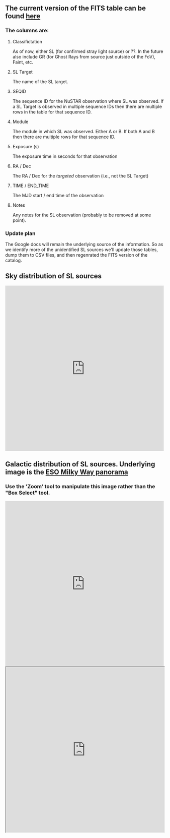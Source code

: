 ## The current version of the FITS table can be found [here](https://github.com/bwgref/straycats/blob/master/straycats.fits)

### The columns are:

1. Classifictation

    As of now, either SL (for confirmed stray light source) or ??. In the future also include GR (for Ghost Rays from source just outside of the FoV), Faint, etc.
  
2. SL Target

    The name of the SL target.

3. SEQID

    The sequence ID for the NuSTAR observation where SL was observed. If a SL Target is observed in multiple sequence IDs then there are multiple rows in the table for that sequence ID.

4. Module

    The module in which SL was observed. Either A or B. If both A and B then there are multiple rows for that sequence ID.

5. Exposure (s)

    The exposure time in seconds for that observation

6. RA / Dec

    The RA / Dec for the *targeted* observation (i.e., not the SL Target)

7. TIME / END_TIME

    The MJD start / end time of the observation

8. Notes

    Any notes for the SL observation (probably to be removed at some point).

### Update plan

The Google docs will remain the underlying source of the information. So as we identify more of the unidentified SL sources we'll update those tables, dump them to CSV files, and then regenrated the FITS version of the catalog.


## Sky distribution of SL sources

<iframe id="igraph" scrolling="no" style="border:none;" seamless="seamless" src="https://bwgref.github.io/straycats/plotly_fits/straycat_radec.html" height="525" width="100%"></iframe>

## Galactic distribution of SL sources. Underlying image is the [ESO Milky Way panorama](https://www.eso.org/public/images/eso0932a/)
### Use the 'Zoom' tool to manipulate this image rather than the "Box Select" tool.
<iframe id="igraph" scrolling="no" style="border:none;" seamless="seamless" src="https://bwgref.github.io/straycats/plotly_figs/galaxy_overlay.html" height="525" width="100%"></iframe>




<iframe id="igraph" scrolling="yes" seamless="seamless" src="https://bwgref.github.io/straycats/tables/straycats_table.html" height="525" width="100%"></iframe>